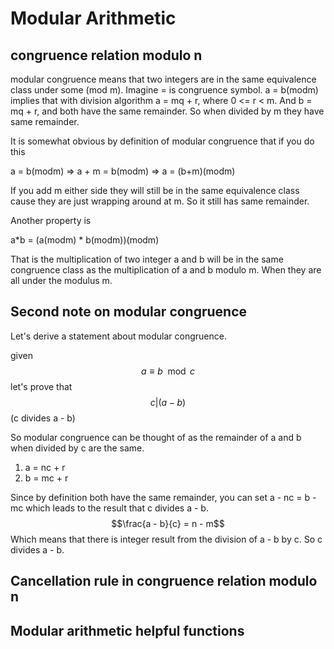 # Modular Arithmetic


## congruence relation modulo n

modular congruence means that two integers are in the same equivalence class under some (mod m).  Imagine = is congruence symbol.  a = b(modm) implies that with division algorithm a = mq + r, where 0 <= r < m.  And b = mq + r, and both have the same remainder.  So when divided by m they have same remainder.  

It is somewhat obvious by definition of modular congruence that if you do this

a = b(modm) => a + m = b(modm) => a = (b+m)(modm)

If you add m either side they will still be in the same equivalence class cause they are just wrapping around at m.  So it still has same remainder.

Another property is 

 a*b = (a(modm) * b(modm))(modm) 

That is the multiplication of two integer a and b will be in the same congruence class as the multiplication of a and b modulo m.  When they are all under the modulus m. 

## Second note on modular congruence

Let's derive a statement about modular congruence.

given $$a \equiv b \mod c$$ let's prove that $$ c | (a - b) $$ (c divides a - b)

So modular congruence can be thought of as the remainder of a and b when divided by c are the same. 
1. a = nc + r
2. b = mc + r

Since by definition both have the same remainder, you can set a - nc = b - mc which leads to the result that c divides a - b.  $$\frac{a - b}{c} = n - m$$
Which means that there is integer result from the division of a - b by c. So c divides a - b.

## Cancellation rule in congruence relation modulo n



## Modular arithmetic helpful functions





